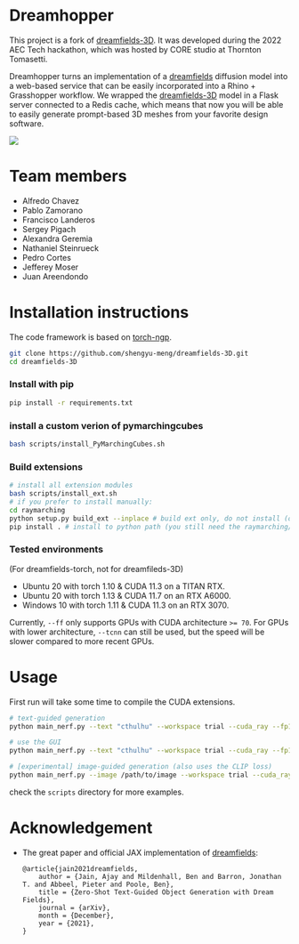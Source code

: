# Dreamhopper
This project is a fork of [dreamfields-3D](https://github.com/shengyu-meng/dreamfields-3D). It was developed during the 2022 AEC Tech hackathon, which was hosted by CORE studio at Thornton Tomasetti.

Dreamhopper turns an implementation of a [dreamfields](https://github.com/google-research/google-research/tree/master/dreamfields) diffusion model into a web-based service that can be easily incorporated into a Rhino + Grasshopper workflow. We wrapped the [dreamfields-3D](https://github.com/shengyu-meng/dreamfields-3D) model in a Flask server connected to a Redis cache, which means that now you will be able to easily generate prompt-based 3D meshes from your favorite design software.

![](https://github.com/enmerk4r/dreamhopper/blob/main/assets/dreamhopper-150.gif)

# Team members
- Alfredo Chavez
- Pablo Zamorano
- Francisco Landeros
- Sergey Pigach
- Alexandra Geremia
- Nathaniel Steinrueck
- Pedro Cortes
- Jefferey Moser
- Juan Areendondo

# Installation instructions

The code framework is based on [torch-ngp](https://github.com/ashawkey/torch-ngp).

```bash
git clone https://github.com/shengyu-meng/dreamfields-3D.git
cd dreamfields-3D
```

### Install with pip
```bash
pip install -r requirements.txt
```
###  install a custom verion of pymarchingcubes
```bash
bash scripts/install_PyMarchingCubes.sh
```

### Build extensions
```bash
# install all extension modules
bash scripts/install_ext.sh
# if you prefer to install manually:
cd raymarching
python setup.py build_ext --inplace # build ext only, do not install (only can be used in the parent directory)
pip install . # install to python path (you still need the raymarching/ folder, since this only install the built extension.)
```

### Tested environments
(For dreamfields-torch, not for dreamfileds-3D)
* Ubuntu 20 with torch 1.10 & CUDA 11.3 on a TITAN RTX.
* Ubuntu 20 with torch 1.13 & CUDA 11.7 on an RTX A6000.
* Windows 10 with torch 1.11 & CUDA 11.3 on an RTX 3070.

Currently, `--ff` only supports GPUs with CUDA architecture `>= 70`.
For GPUs with lower architecture, `--tcnn` can still be used, but the speed will be slower compared to more recent GPUs.

# Usage

First run will take some time to compile the CUDA extensions.

```bash
# text-guided generation
python main_nerf.py --text "cthulhu" --workspace trial --cuda_ray --fp16

# use the GUI
python main_nerf.py --text "cthulhu" --workspace trial --cuda_ray --fp16 --gui

# [experimental] image-guided generation (also uses the CLIP loss)
python main_nerf.py --image /path/to/image --workspace trial --cuda_ray --fp16

```

check the `scripts` directory for more examples.

# Acknowledgement

* The great paper and official JAX implementation of [dreamfields](https://ajayj.com/dreamfields):
    ```
    @article{jain2021dreamfields,
        author = {Jain, Ajay and Mildenhall, Ben and Barron, Jonathan T. and Abbeel, Pieter and Poole, Ben},
        title = {Zero-Shot Text-Guided Object Generation with Dream Fields},
        journal = {arXiv},
        month = {December},
        year = {2021},
    }   
    ```
